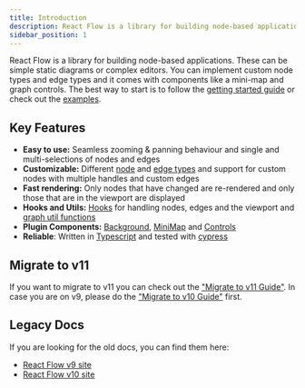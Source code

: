 ```yaml
---
title: Introduction
description: React Flow is a library for building node-based applications from static diagrams to complex editors. It comes with built-in plugins like a mini map and graph controls, and nodes and edges are highly customizable.
sidebar_position: 1
---
```


<head>
  <title>Introduction to React Flow</title>
</head>

React Flow is a library for building node-based applications. These can be simple static diagrams or complex editors. You can implement custom node types and edge types and it comes with components like a mini-map and graph controls. The best way to start is to follow the [getting started guide](/docs/getting-started/installation-and-requirements/) or check out the [examples](https://reactflow.dev/examples).

## Key Features

- **Easy to use:** Seamless zooming & panning behaviour and single and multi-selections of nodes and edges
- **Customizable:** Different [node](/docs/api/nodes/node-types) and [edge types](/docs/api/edges/edge-types) and support for custom nodes with multiple handles and custom edges
- **Fast rendering:** Only nodes that have changed are re-rendered and only those that are in the viewport are displayed
- **Hooks and Utils:** [Hooks](/docs/api/hooks/use-react-flow) for handling nodes, edges and the viewport and [graph util functions](/docs/api/graph-util-functions)
- **Plugin Components:** [Background](/docs/api/plugin-components/background), [MiniMap](/docs/api/plugin-components/minimap) and [Controls](/docs/api/plugin-components/controls)
- **Reliable**: Written in [Typescript](https://www.typescriptlang.org/) and tested with [cypress](https://www.cypress.io/)

## Migrate to v11

If you want to migrate to v11 you can check out the ["Migrate to v11 Guide"](/docs/guides/migrate-to-v11). In case you are on v9, please do the ["Migrate to v10 Guide"](/docs/guides/migrate-to-v10) first.

## Legacy Docs

If you are looking for the old docs, you can find them here:

- [React Flow v9 site](https://v9.reactflow.dev)
- [React Flow v10 site](https://v10.reactflow.dev)

